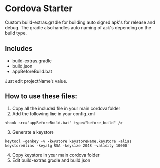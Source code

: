 # Cordova Starter

Custom build-extras.gradle for building auto signed apk's for release and debug. The gradle also handles auto naming of apk's depending on the build type. 

## Includes 
- build-extras.gradle
- build.json
- appBeforeBuild.bat

Just edit projectName's value.

## How to use these files:
1. Copy all the included file in your main cordova folder
2. Add the following line in your config.xml
```
<hook src="appBeforeBuild.bat" type="before_build" />
```
3. Generate a keystore
```
keytool -genkey -v -keystore keystoreName.keystore -alias keystoreAlias -keyalg RSA -keysize 2048 -validity 10000`
```
4. Copy keystore in your main cordova folder
5. Edit build-extras.gradle and build.json